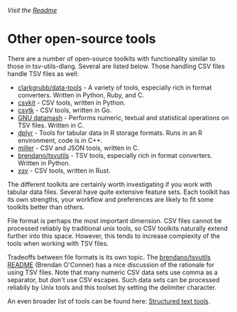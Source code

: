 _Visit the [Readme](../README.md)_

# Other open-source tools

There are a number of open-source toolkits with functionality similar to those in tsv-utils-dlang. Several are listed below. Those handling CSV files handle TSV files as well:

* [clarkgrubb/data-tools](https://github.com/clarkgrubb/data-tools) - A variety of tools, especially rich in format converters. Written in Python, Ruby, and C.
* [csvkit](https://github.com/wireservice/csvkit) - CSV tools, written in Python.
* [csvtk](https://github.com/shenwei356/csvtk) - CSV tools, written in Go.
* [GNU datamash](https://www.gnu.org/software/datamash/) - Performs numeric, textual and statistical operations on TSV files. Written in C.
* [dplyr](https://github.com/hadley/dplyr) - Tools for tabular data in R storage formats. Runs in an R environment, code is in C++.
* [miller](https://github.com/johnkerl/miller) - CSV and JSON tools, written in C.
* [brendano/tsvutils](https://github.com/brendano/tsvutils) - TSV tools, especially rich in format converters. Written in Python.
* [xsv](https://github.com/BurntSushi/xsv) - CSV tools, written in Rust.

The different toolkits are certainly worth investigating if you work with tabular data files. Several have quite extensive feature sets. Each toolkit has its own strengths, your workflow and preferences are likely to fit some toolkits better than others.

File format is perhaps the most important dimension. CSV files cannot be processed reliably by traditional unix tools, so CSV toolkits naturally extend further into this space. However, this tends to increase complexity of the tools when working with TSV files.

Tradeoffs between file formats is its own topic. The [brendano/tsvutils README](https://github.com/brendano/tsvutils#the-philosophy-of-tsvutils) (Brendan O'Conner) has a nice discussion of the rationale for using TSV files. Note that many numeric CSV data sets use comma as a separator, but don't use CSV escapes. Such data sets can be processed reliabily by Unix tools and this toolset by setting the delimiter character.

An even broader list of tools can be found here: [Structured text tools](https://github.com/dbohdan/structured-text-tools).
